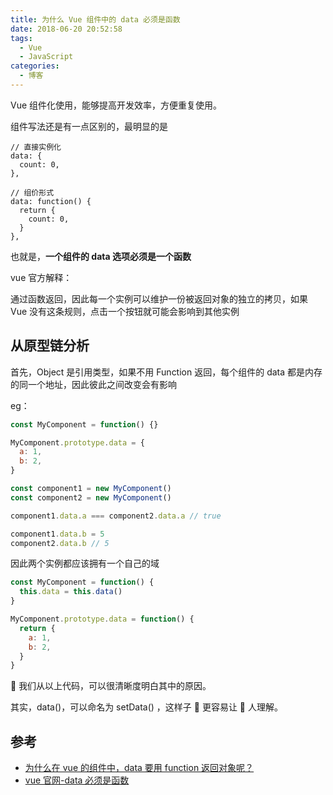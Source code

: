 ```yaml
---
title: 为什么 Vue 组件中的 data 必须是函数
date: 2018-06-20 20:52:58
tags:
  - Vue
  - JavaScript
categories:
  - 博客
---
```


Vue 组件化使用，能够提高开发效率，方便重复使用。

组件写法还是有一点区别的，最明显的是

```
// 直接实例化
data: {
  count: 0,
},

// 组价形式
data: function() {
  return {
    count: 0,
  }
},
```

也就是，**一个组件的 data 选项必须是一个函数**

vue 官方解释：

通过函数返回，因此每一个实例可以维护一份被返回对象的独立的拷贝，如果 Vue 没有这条规则，点击一个按钮就可能会影响到其他实例

## 从原型链分析

首先，Object 是引用类型，如果不用 Function 返回，每个组件的 data 都是内存的同一个地址，因此彼此之间改变会有影响

eg：

```js
const MyComponent = function() {}

MyComponent.prototype.data = {
  a: 1,
  b: 2,
}

const component1 = new MyComponent()
const component2 = new MyComponent()

component1.data.a === component2.data.a // true

component1.data.b = 5
component2.data.b // 5
```

因此两个实例都应该拥有一个自己的域

```js
const MyComponent = function() {
  this.data = this.data()
}

MyComponent.prototype.data = function() {
  return {
    a: 1,
    b: 2,
  }
}
```

 我们从以上代码，可以很清晰度明白其中的原因。

其实，data()，可以命名为 setData() ，这样子  更容易让  人理解。

## 参考

- [为什么在 vue 的组件中，data 要用 function 返回对象呢？](https://blog.csdn.net/shaleilei/article/details/78084171)
- [vue 官网-data 必须是函数](https://cn.vuejs.org/v2/guide/components.html#data-%E5%BF%85%E9%A1%BB%E6%98%AF%E4%B8%80%E4%B8%AA%E5%87%BD%E6%95%B0)
